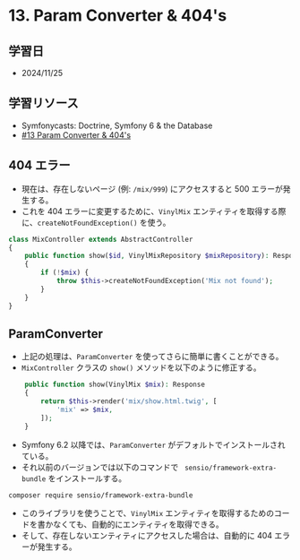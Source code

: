 # 13. Param Converter & 404's

## 学習日

- 2024/11/25

## 学習リソース

- Symfonycasts: Doctrine, Symfony 6 & the Database
- [#13 Param Converter & 404's](https://symfonycasts.com/screencast/symfony-doctrine/param-converter)

## 404 エラー

- 現在は、存在しないページ (例: `/mix/999`) にアクセスすると 500 エラーが発生する。
- これを 404 エラーに変更するために、`VinylMix` エンティティを取得する際に、`createNotFoundException()` を使う。

```php
class MixController extends AbstractController
{
    public function show($id, VinylMixRepository $mixRepository): Response
    {
        if (!$mix) {
            throw $this->createNotFoundException('Mix not found');
        }
    }
}
```

## ParamConverter

- 上記の処理は、`ParamConverter` を使ってさらに簡単に書くことができる。
- `MixController` クラスの `show()` メソッドを以下のように修正する。

```php
    public function show(VinylMix $mix): Response
    {
        return $this->render('mix/show.html.twig', [
            'mix' => $mix,
        ]);
    }
```

- Symfony 6.2 以降では、`ParamConverter` がデフォルトでインストールされている。
- それ以前のバージョンでは以下のコマンドで ` sensio/framework-extra-bundle` をインストールする。

```bash
composer require sensio/framework-extra-bundle
```

- このライブラリを使うことで、`VinylMix` エンティティを取得するためのコードを書かなくても、自動的にエンティティを取得できる。
- そして、存在しないエンティティにアクセスした場合は、自動的に 404 エラーが発生する。
